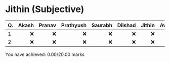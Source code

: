 Jithin (Subjective)
===================
|Q. |Akash|Pranav|Prathyush|Saurabh|Dilshad|Jithin|Average|
|:--|----:|-----:|--------:|------:|------:|-----:|------:|
|1  |:x:  |:x:   |:x:      |:x:    |:x:    |:x:   |-      |
|2  |:x:  |:x:   |:x:      |:x:    |:x:    |:x:   |-      |
You have achieved: 0.00/20.00 marks